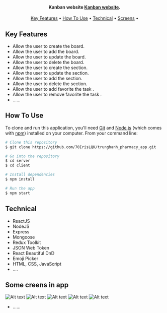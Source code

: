 <h4 align="center">Kanban website <a href="#" target="_blank">Kanban website</a>.</h4>

<p align="center">
  <a href="#key-features">Key Features</a> •
  <a href="#how-to-use">How To Use</a> •
  <a href="#technical">Technical</a> •
  <a href="#some-creens-in-app">Screens</a> •
</p>

## Key Features

- Allow the user to create the board.
- Allow the user to add the board.
- Allow the user to update the board.
- Allow the user to delete the board.
- Allow the user to create the section.
- Allow the user to update the section.
- Allow the user to add the section.
- Allow the user to delete the section.
- Allow the user to add favorite the task .
- Allow the user to remove favorite the task .
- ......

## How To Use

To clone and run this application, you'll need [Git](https://git-scm.com) and [Node.js](https://nodejs.org/en/download/) (which comes with [npm](http://npmjs.com)) installed on your computer. From your command line:

```bash
# Clone this repository
$ git clone https://github.com/70IrisLQK/trunghanh_pharmacy_app.git

# Go into the repository
$ cd server
$ cd client

# Install dependencies
$ npm install

# Run the app
$ npm start
```

## Technical

- ReactJS
- NodeJS
- Express
- Mongoose
- Redux Toolkit
- JSON Web Token
- React Beautiful DnD
- Emoji Picker
- HTML, CSS, JavaScript
- ....

## Some creens in app

![Alt text](https://res.cloudinary.com/dxctxnjzk/image/upload/v1658769443/kanban/1_civnx0.png 'Optional title')
![Alt text](https://res.cloudinary.com/dxctxnjzk/image/upload/v1658769443/kanban/2_quamum.png 'Optional title')
![Alt text](https://res.cloudinary.com/dxctxnjzk/image/upload/v1658769443/kanban/3_u2ex5l.png 'Optional title')
![Alt text](https://res.cloudinary.com/dxctxnjzk/image/upload/v1658769443/kanban/4_dgjmkn.png 'Optional title')
![Alt text](https://res.cloudinary.com/dxctxnjzk/image/upload/v1658769443/kanban/5_t1dzf6.png 'Optional title')

- ......
